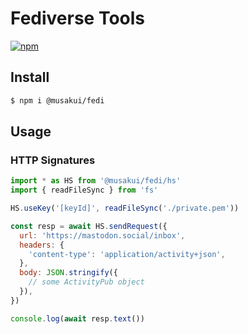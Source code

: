 # Fediverse Tools

[![npm](https://img.shields.io/npm/v/@musakui/fedi.svg)](https://www.npmjs.com/package/@musakui/fedi)

## Install

```sh
$ npm i @musakui/fedi
```

## Usage

### HTTP Signatures

```js
import * as HS from '@musakui/fedi/hs'
import { readFileSync } from 'fs'

HS.useKey('[keyId]', readFileSync('./private.pem'))

const resp = await HS.sendRequest({
  url: 'https://mastodon.social/inbox',
  headers: {
    'content-type': 'application/activity+json',
  },
  body: JSON.stringify({
    // some ActivityPub object
  }),
})

console.log(await resp.text())
```

